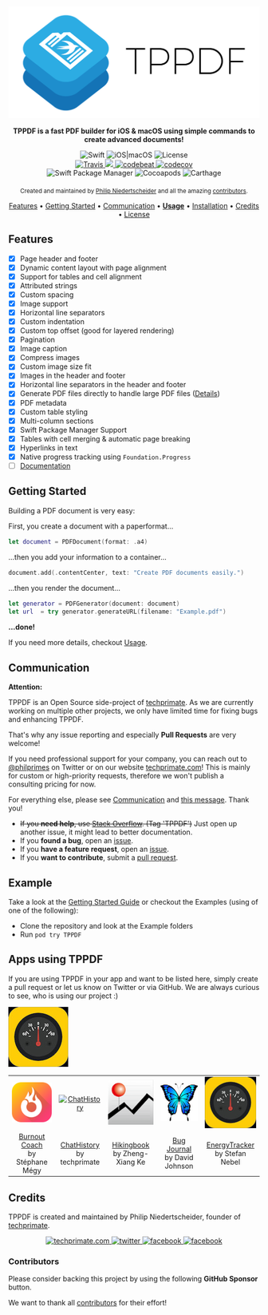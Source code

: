<p align="center">
	<img src="https://raw.githubusercontent.com/techprimate/tppdf/main/resources/header.png" alt="TPPDF">
</p>

<p align="center">
	<b>
	TPPDF is a fast PDF builder for iOS & macOS using simple commands to create advanced documents!
	</b>
</p>

<div align="center">
	<img src="https://img.shields.io/badge/language-Swift-orange.svg?style=flat-square" alt="Swift"/>
	<img src="https://img.shields.io/badge/platforms-iOS|macOS-lightgrey.svg?style=flat-square" alt="iOS|macOS"/>
	<img src="https://img.shields.io/badge/license-MIT-lightgrey.svg?style=flat-square" alt="License"/>
</div>

<div align="center">
	<a href="https://travis-ci.org/techprimate/TPPDF">
		<img src="https://travis-ci.org/techprimate/TPPDF.svg?branch=main&style=flat-square" alt="Travis">
	</a>
    <a href="https://www.codacy.com/gh/techprimate/TPPDF/dashboard">
        <img src="https://app.codacy.com/project/badge/Grade/1af1a59fe93f49ae942732e4d526067a"/>
	</a>
	<a href="https://codebeat.co/projects/github-com-techprimate-tppdf-main">
		<img src="https://codebeat.co/badges/ea2a8d79-a50c-43ea-a05a-2ac57baf84de" alt="codebeat">
	</a>
	<a href="https://codecov.io/gh/techprimate/TPPDF">
		<img src="https://img.shields.io/codecov/c/github/techprimate/TPPDF.svg?style=flat-square" alt="codecov">
	</a>
</div>

<div align="center">
	<img src="https://img.shields.io/badge/SPM-compatible-brightgreen.svg?style=flat-square" alt="Swift Package Manager"/>
	<img src="https://img.shields.io/cocoapods/v/TPPDF.svg?style=flat-square" alt="Cocoapods"/>
	<img src="https://img.shields.io/badge/Carthage-compatible-blue.svg?style=flat-square" alt="Carthage"/>
</div>

<p align="center">
    <sub>Created and maintained by <a href="https://github.com/philprime">Philip Niedertscheider</a> and all the amazing <a href="https://github.com/techprimate/TPPDF/graphs/contributors">contributors</a>.</sub>
</p>

<p align="center">
  <a href="#features">Features</a>
  • <a href="#getting-started">Getting Started</a>
  • <a href="#communication">Communication</a>
  • <a href="https://github.com/techprimate/TPPDF/blob/main/Documentation/Usage.md"><strong>Usage</strong></a>
  • <a href="https://github.com/techprimate/TPPDF/blob/main/Documentation/Installation.md">Installation</a>
  • <a href="#credits">Credits</a>
  • <a href="https://github.com/techprimate/TPPDF/blob/master/LICENSE">License</a>
</p>

## Features

- [x] Page header and footer
- [x] Dynamic content layout with page alignment
- [x] Support for tables and cell alignment
- [x] Attributed strings
- [x] Custom spacing
- [x] Image support
- [x] Horizontal line separators
- [x] Custom indentation
- [x] Custom top offset (good for layered rendering)
- [x] Pagination
- [x] Image caption
- [x] Compress images
- [x] Custom image size fit
- [x] Images in the header and footer
- [x] Horizontal line separators in the header and footer
- [x] Generate PDF files directly to handle large PDF files ([Details](http://stackoverflow.com/questions/14691264/how-can-i-lower-memory-climb-when-generating-large-pdfs))
- [x] PDF metadata
- [x] Custom table styling
- [x] Multi-column sections
- [x] Swift Package Manager Support
- [x] Tables with cell merging & automatic page breaking
- [x] Hyperlinks in text
- [x] Native progress tracking using `Foundation.Progress`
- [ ] [Documentation](https://techprimate.github.io/TPPDF)

## Getting Started

Building a PDF document is very easy:

First, you create a document with a paperformat...

```swift
let document = PDFDocument(format: .a4)
```

...then you add your information to a container...

```swift
document.add(.contentCenter, text: "Create PDF documents easily.")
```

...then you render the document...

```swift
let generator = PDFGenerator(document: document)
let url  = try generator.generateURL(filename: "Example.pdf")
```

**...done!**

If you need more details, checkout [Usage](https://github.com/techprimate/TPPDF/blob/main/Documentation/Usage.md).

## Communication

**Attention:**

TPPDF is an Open Source side-project of [techprimate](https://techprimate.com/).
As we are currently working on multiple other projects, we only have limited time for fixing bugs and enhancing TPPDF.

That's why any issue reporting and especially **Pull Requests** are very welcome!

If you need professional support for your company, you can reach out to [@philprimes](https://twitter.com/philprimes) on Twitter or on our website [techprimate.com](https://techprimate.com/contact)!
This is mainly for custom or high-priority requests, therefore we won't publish a consulting pricing for now.

For everything else, please see [Communication](#communication) and [this message](https://github.com/techprimate/TPPDF/issues/250). Thank you!

- ~~If you **need help**, use [Stack Overflow](http://stackoverflow.com/questions/tagged/tppdf). (Tag 'TPPDF')~~ Just open up another issue, it might lead to better documentation.
- If you **found a bug**, open an [issue](https://github.com/techprimate/TPPDF/issues/new?template=bug_report.md).
- If you **have a feature request**, open an [issue](https://github.com/techprimate/TPPDF/issues/new?template=feature_request.md).
- If you **want to contribute**, submit a [pull request](https://github.com/techprimate/TPPDF/compare).

## Example

Take a look at the [Getting Started Guide](https://github.com/techprimate/TPPDF/blob/main/Documentation/Usage.md#getting-started) or checkout the Examples (using of one of the following):

- Clone the repository and look at the Example folders
- Run `pod try TPPDF`

## Apps using TPPDF

If you are using TPPDF in your app and want to be listed here, simply create a pull request or let us know on Twitter or via GitHub. We are always curious to see, who is using our project :)

<img src="https://raw.githubusercontent.com/techprimate/tppdf/main/resources/apps/EnergyTracker.jpg" alt="Energy Tracker"/>
<table>
  <tr>
    <td align="center">
      <a href="https://itunes.apple.com/app/id1495886665">
        <img src="https://raw.githubusercontent.com/techprimate/TPPDF/main/resources/apps/BurnoutCoach.png" alt="Burnout Coach"/>
      </a>
    </td>
    <td align="center">
      <a href="https://itunes.apple.com/app/id1464880768">
        <img src="https://raw.githubusercontent.com/techprimate/TPPDF/main/resources/apps/ChatHistory.png" alt="ChatHistory"/>
      </a>
    </td>
    <td align="center">
      <a href="https://itunes.apple.com/app/id1464880768">
        <img src="https://raw.githubusercontent.com/techprimate/tppdf/main/resources/apps/Hikingbook.png" alt="Hikingbook"/>
      </a>
    </td>
    <td align="center">
      <a href="https://itunes.apple.com/us/app/bug-journal/id1232077952">
        <img src="https://raw.githubusercontent.com/techprimate/tppdf/main/resources/apps/Bug_Journal.png" alt="Bug Journal"/>
      </a>
    </td>
    <td align="center">
      <a href="https://itunes.apple.com/de/app/energy-tracker/id1193010972">
        <img src="https://raw.githubusercontent.com/techprimate/tppdf/main/resources/apps/EnergyTracker.jpg" alt="EnergyTracker"/>
      </a>
    </td>
  </tr>
  <tr>
    <td align="center">
      <a href="https://itunes.apple.com/app/id1464880768">Burnout Coach</strong></a><br>
      by Stéphane Mégy
    </td>
    <td align="center">
      <a href="https://itunes.apple.com/app/id1464880768">ChatHistory</a><br>
      by techprimate
    </td>
    <td align="center">
      <a href="https://itunes.apple.com/app/id1067838748">Hikingbook</a><br>
      by Zheng-Xiang Ke
    </td>
    <td align="center">
      <a href="https://itunes.apple.com/us/app/bug-journal/id1232077952">Bug Journal</a><br>
      by David Johnson
    </td>
    <td align="center">
      <a href="https://itunes.apple.com/de/app/energy-tracker/id1193010972">EnergyTracker</a><br>
      by Stefan Nebel
    </td>
  </tr>
</table>

## Credits

TPPDF is created and maintained by Philip Niedertscheider, founder of [techprimate](https://www.github.com/techprimate).

<p align="center">
	<a href="https://www.techprimate.com">
		<img src="https://img.shields.io/badge/www-techprimate.com-lightgrey.svg?style=flat-square" alt="techprimate.com">
	</a>
	<a href="http://twitter.com/techprimate">
	    <img src="https://img.shields.io/badge/twitter-@techprimate-blue.svg?style=flat-square" alt="twitter">
	</a>
	<a href="https://instagram.com/techprimate">
		<img src="https://img.shields.io/badge/instagram-@techprimate-c13584.svg?style=flat-square" alt="facebook">
	</a>
	<a href="https://facebook.com/techprimate">
		<img src="https://img.shields.io/badge/facebook-@techprimate-blue.svg?style=flat-square" alt="facebook">
	</a>
</p>

### Contributors

Please consider backing this project by using the following **GitHub Sponsor** button.

We want to thank all [contributors](https://github.com/techprimate/TPPDF/graphs/contributors) for their effort!
